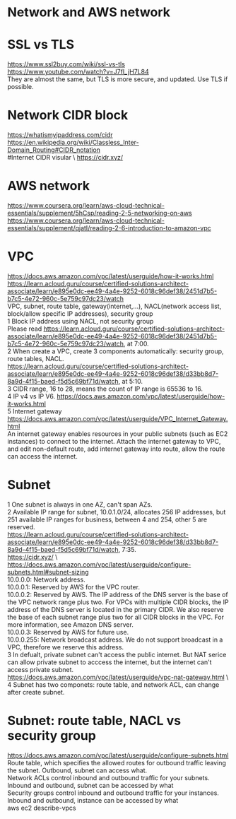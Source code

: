# Network and AWS network 

# SSL vs TLS
https://www.ssl2buy.com/wiki/ssl-vs-tls \
https://www.youtube.com/watch?v=J7fI_jH7L84 \
They are almost the same, but TLS is more secure, and updated. Use TLS if possible.

# Network CIDR block 
https://whatismyipaddress.com/cidr \
https://en.wikipedia.org/wiki/Classless_Inter-Domain_Routing#CIDR_notation \
#Internet CIDR visular \ 
https://cidr.xyz/

# AWS network 
https://www.coursera.org/learn/aws-cloud-technical-essentials/supplement/5hCsp/reading-2-5-networking-on-aws
https://www.coursera.org/learn/aws-cloud-technical-essentials/supplement/qjatI/reading-2-6-introduction-to-amazon-vpc 

# VPC
https://docs.aws.amazon.com/vpc/latest/userguide/how-it-works.html \
https://learn.acloud.guru/course/certified-solutions-architect-associate/learn/e895e0dc-ee49-4a4e-9252-6018c96def38/2451d7b5-b7c5-4e72-960c-5e759c97dc23/watch \
VPC, subnet, route table, gateway(internet,...), NACL(network access list, block/allow specific IP addresses), security group \
1 Block IP address using NACL, not security group \
Please read https://learn.acloud.guru/course/certified-solutions-architect-associate/learn/e895e0dc-ee49-4a4e-9252-6018c96def38/2451d7b5-b7c5-4e72-960c-5e759c97dc23/watch, at 7:00. \
2 When create a VPC, create 3 components automatically: security group, route tables, NACL. \
https://learn.acloud.guru/course/certified-solutions-architect-associate/learn/e895e0dc-ee49-4a4e-9252-6018c96def38/d33bb8d7-8a9d-4f15-baed-f5d5c69bf71d/watch, at 5:10. \
3 CIDR range, 16 to 28, means the count of IP range is 65536 to 16.\
4 IP v4 vs IP V6. https://docs.aws.amazon.com/vpc/latest/userguide/how-it-works.html \
5 Internet gateway \
https://docs.aws.amazon.com/vpc/latest/userguide/VPC_Internet_Gateway.html \
An internet gateway enables resources in your public subnets (such as EC2 instances) to connect to the internet.
Attach the internet gateway to VPC, and edit non-default route, add internet gateway into route, allow the route can access the internet.
# Subnet 
1 One subnet is always in one AZ, can't span AZs. \
2 Available IP range for subnet, 10.0.1.0/24, allocates 256 IP addresses, but 251 available IP ranges for business, between 4 and 254, other 5 are reserved. \
https://learn.acloud.guru/course/certified-solutions-architect-associate/learn/e895e0dc-ee49-4a4e-9252-6018c96def38/d33bb8d7-8a9d-4f15-baed-f5d5c69bf71d/watch, 7:35. \
https://cidr.xyz/ \ 
https://docs.aws.amazon.com/vpc/latest/userguide/configure-subnets.html#subnet-sizing \
10.0.0.0: Network address. \
10.0.0.1: Reserved by AWS for the VPC router. \
10.0.0.2: Reserved by AWS. The IP address of the DNS server is the base of the VPC network range plus two. For VPCs with multiple CIDR blocks, the IP address of the DNS server is located in the primary CIDR. We also reserve the base of each subnet range plus two for all CIDR blocks in the VPC. For more information, see Amazon DNS server. \
10.0.0.3: Reserved by AWS for future use. \
10.0.0.255: Network broadcast address. We do not support broadcast in a VPC, therefore we reserve this address. \
3 In defualt, private subnet can't access the public internet. But NAT serice can allow private subnet to acccess the internet, but the internet can't access private subnet. https://docs.aws.amazon.com/vpc/latest/userguide/vpc-nat-gateway.html \ 
4 Subnet has two componets: route table, and network ACL, can change after create subnet.
# Subnet: route table, NACL vs security group
https://docs.aws.amazon.com/vpc/latest/userguide/configure-subnets.html \
Route table, which specifies the allowed routes for outbound traffic leaving the subnet. Outbound, subnet can access what. \
Network ACLs control inbound and outbound traffic for your subnets. Inbound and outbound, subnet can be accessed by what\
Security groups control inbound and outbound traffic for your instances. Inbound and outbound, instance can be accessed by what\
aws ec2 describe-vpcs
